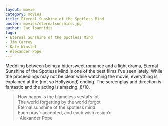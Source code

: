 ```yaml
---
layout: movie
category: movies
title: Eternal Sunshine of the Spotless Mind
poster: movies/eternalsunshine.jpg
author: Zac Ioannidis
tags:
- Eternal Sunshine of the Spotless Mind
- Jim Carrey
- Kate Winslet
- Alexander Pope
---
```


Meddling between being a bittersweet romance and a light drama, Eternal Sunshine of the Spotless Mind is one of the best films I’ve seen lately. While the proceedings may not be clear while watching the movie, everything is explained at the (not so Hollywood) ending. The screenplay and direction is fantastic and the acting is amazing. 8/10.  

> How happy is the blameless vestal’s lot  
> The world forgetting by the world forgot  
> Eternal sunshine of the spotless mind  
> Each pray’r accepted, and each wish resign’d  
> -Alexander Pope 

